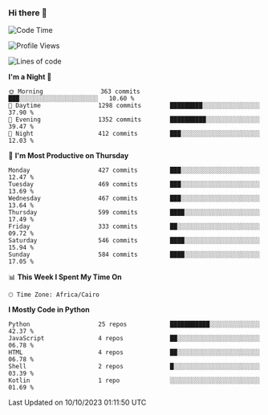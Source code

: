 ### Hi there 👋

<!--
**AMR-KELEG/AMR-KELEG** is a ✨ _special_ ✨ repository because its `README.md` (this file) appears on your GitHub profile.

Here are some ideas to get you started:

- 🔭 I’m currently working on ...
- 🌱 I’m currently learning ...
- 👯 I’m looking to collaborate on ...
- 🤔 I’m looking for help with ...
- 💬 Ask me about ...
- 📫 How to reach me: ...
- 😄 Pronouns: ...
- ⚡ Fun fact: ...
-->

<!--START_SECTION:waka-->
![Code Time](http://img.shields.io/badge/Code%20Time-0%20secs-blue)

![Profile Views](http://img.shields.io/badge/Profile%20Views-0-blue)

![Lines of code](https://img.shields.io/badge/From%20Hello%20World%20I%27ve%20Written-20.7%20million%20lines%20of%20code-blue)

**I'm a Night 🦉** 

```text
🌞 Morning                363 commits         ███░░░░░░░░░░░░░░░░░░░░░░   10.60 % 
🌆 Daytime                1298 commits        █████████░░░░░░░░░░░░░░░░   37.90 % 
🌃 Evening                1352 commits        ██████████░░░░░░░░░░░░░░░   39.47 % 
🌙 Night                  412 commits         ███░░░░░░░░░░░░░░░░░░░░░░   12.03 % 
```
📅 **I'm Most Productive on Thursday** 

```text
Monday                   427 commits         ███░░░░░░░░░░░░░░░░░░░░░░   12.47 % 
Tuesday                  469 commits         ███░░░░░░░░░░░░░░░░░░░░░░   13.69 % 
Wednesday                467 commits         ███░░░░░░░░░░░░░░░░░░░░░░   13.64 % 
Thursday                 599 commits         ████░░░░░░░░░░░░░░░░░░░░░   17.49 % 
Friday                   333 commits         ██░░░░░░░░░░░░░░░░░░░░░░░   09.72 % 
Saturday                 546 commits         ████░░░░░░░░░░░░░░░░░░░░░   15.94 % 
Sunday                   584 commits         ████░░░░░░░░░░░░░░░░░░░░░   17.05 % 
```


📊 **This Week I Spent My Time On** 

```text
🕑︎ Time Zone: Africa/Cairo
```

**I Mostly Code in Python** 

```text
Python                   25 repos            ███████████░░░░░░░░░░░░░░   42.37 % 
JavaScript               4 repos             ██░░░░░░░░░░░░░░░░░░░░░░░   06.78 % 
HTML                     4 repos             ██░░░░░░░░░░░░░░░░░░░░░░░   06.78 % 
Shell                    2 repos             █░░░░░░░░░░░░░░░░░░░░░░░░   03.39 % 
Kotlin                   1 repo              ░░░░░░░░░░░░░░░░░░░░░░░░░   01.69 % 
```




 Last Updated on 10/10/2023 01:11:50 UTC
<!--END_SECTION:waka-->
